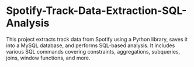# Spotify-Track-Data-Extraction-SQL-Analysis
This project extracts track data from Spotify using a Python library, saves it into a MySQL database, and performs SQL-based analysis. It includes various SQL commands covering constraints, aggregations, subqueries, joins, window functions, and more.

